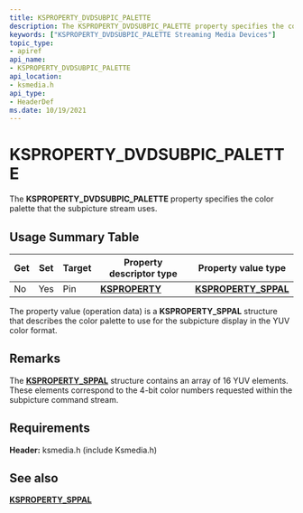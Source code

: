 ```yaml
---
title: KSPROPERTY_DVDSUBPIC_PALETTE
description: The KSPROPERTY_DVDSUBPIC_PALETTE property specifies the color palette that the subpicture stream uses.
keywords: ["KSPROPERTY_DVDSUBPIC_PALETTE Streaming Media Devices"]
topic_type:
- apiref
api_name:
- KSPROPERTY_DVDSUBPIC_PALETTE
api_location:
- ksmedia.h
api_type:
- HeaderDef
ms.date: 10/19/2021
---
```


# KSPROPERTY_DVDSUBPIC_PALETTE

The **KSPROPERTY_DVDSUBPIC_PALETTE** property specifies the color palette that the subpicture stream uses.

## Usage Summary Table

| Get | Set | Target | Property descriptor type | Property value type |
|--|--|--|--|--|
| No | Yes | Pin | [**KSPROPERTY**](./ksproperty-structure.md) | [**KSPROPERTY_SPPAL**](/windows-hardware/drivers/ddi/ksmedia/ns-ksmedia-_ksproperty_sppal) |

The property value (operation data) is a **KSPROPERTY_SPPAL** structure that describes the color palette to use for the subpicture display in the YUV color format.

## Remarks

The [**KSPROPERTY_SPPAL**](/windows-hardware/drivers/ddi/ksmedia/ns-ksmedia-_ksproperty_sppal) structure contains an array of 16 YUV elements. These elements correspond to the 4-bit color numbers requested within the subpicture command stream.

## Requirements

**Header:** ksmedia.h (include Ksmedia.h)

## See also

[**KSPROPERTY_SPPAL**](/windows-hardware/drivers/ddi/ksmedia/ns-ksmedia-_ksproperty_sppal)